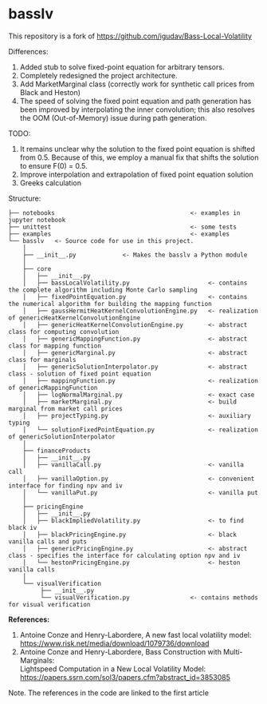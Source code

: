 # basslv

This repository is a fork of https://github.com/igudav/Bass-Local-Volatility

Differences:
1. Added stub to solve fixed-point equation for arbitrary tensors.
2. Completely redesigned the project architecture.
3. Add MarketMarginal class (correctly work for synthetic call prices from Black and Heston)
4. The speed of solving the fixed point equation and path generation has been improved by interpolating the inner convolution; this also resolves the OOM (Out-of-Memory) issue during path generation.

TODO:
1) It remains unclear why the solution to the fixed point equation is shifted from 0.5. Because of this, we employ a manual fix that shifts the solution to ensure F(0) = 0.5.
2) Improve interpolation and extrapolation of fixed point equation solution
3) Greeks calculation

Structure:
```
├── notebooks                                      <- examples in jupyter notebook
├── unittest                                       <- some tests
├── examples                                       <- examples
└── basslv   <- Source code for use in this project.
    │
    ├── __init__.py             <- Makes the basslv a Python module
    │
    ├── core
    │   ├── __init__.py
    │   ├── bassLocalVolatility.py                      <- contains the complete algorithm including Monte Carlo sampling
    │   ├── fixedPointEquation.py                       <- contains the numerical algorithm for building the mapping function
    │   ├── gaussHermitHeatKernelConvolutionEngine.py   <- realization of genericHeatKernelConvolutionEngine
    │   ├── genericHeatKernelConvolutionEngine.py       <- abstract class for computing convolution
    │   ├── genericMappingFunction.py                   <- abstract class for mapping function
    │   ├── genericMarginal.py                          <- abstract class for marginals
    │   ├── genericSolutionInterpolator.py              <- abstract class - solution of fixed point equation
    │   ├── mappingFunction.py                          <- realization of genericMappingFunction
    │   ├── logNormalMarginal.py                        <- exact case 
    │   ├── marketMarginal.py                           <- build marginal from market call prices
    │   ├── projectTyping.py                            <- auxiliary typing  
    │   └── solutionFixedPointEquation.py               <- realization of genericSolutionInterpolator 
    │
    ├── financeProducts
    │   ├── __init__.py
    │   ├── vanillaCall.py                              <- vanilla call
    │   ├── vanillaOption.py                            <- convenient interface for finding npv and iv
    │   └── vanillaPut.py                               <- vanilla put  
    │   
    ├── pricingEngine
    │   ├── __init__.py
    │   ├── blackImpliedVolatility.py                   <- to find black iv
    │   ├── blackPricingEngine.py                       <- black vanilla calls and puts
    │   ├── genericPricingEngine.py                     <- abstract class - specifies the interface for calculating option npv and iv
    │   └── hestonPricingEngine.py                      <- heston vanilla calls
    │   
    └── visualVerification  
         ├── __init__.py
         └── visualVerification.py                 <- contains methods for visual verification
```

**References:**
1) Antoine Conze and Henry-Labordere, A new fast local volatility model: \
    https://www.risk.net/media/download/1079736/download
2) Antoine Conze and Henry-Labordere, Bass Construction with Multi-Marginals:  
    Lightspeed Computation in a New Local Volatility Model: \
    https://papers.ssrn.com/sol3/papers.cfm?abstract_id=3853085

Note. The references in the code are linked to the first article
